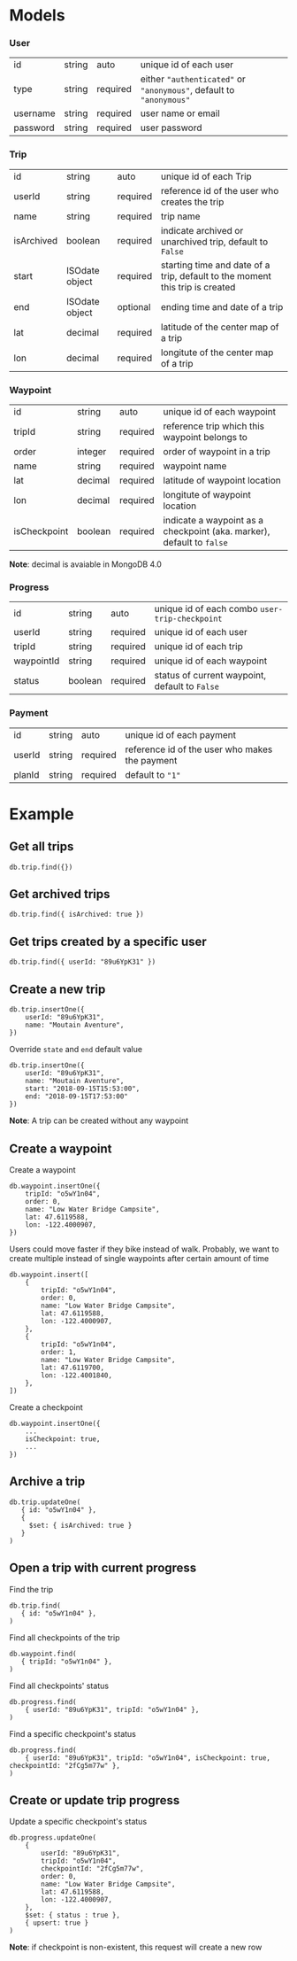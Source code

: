 # Models

### User
|          |        |          |          |
| -------- | ------ | -------- | --------------------------------------- |
| id       | string | auto     | unique id of each user                                              |
| type     | string | required | either `"authenticated"` or `"anonymous"`, default to `"anonymous"` |
| username | string | required | user name or email                                                  |
| password | string | required | user password                                                       |

### Trip
|            |                |          |                                  |
| ---------- | -------------- | -------- |------------------------------------ |
| id         | string         | auto     | unique id of each Trip                                                       |
| userId     | string         | required | reference id of the user who creates the trip                                |
| name       | string         | required | trip name                                                                    |
| isArchived | boolean        | required | indicate archived or unarchived trip, default to `False`                     |
| start      | ISOdate object | required | starting time and date of a trip, default to the moment this trip is created |
| end        | ISOdate object | optional | ending time and date of a trip  |   
| lat        | decimal | required | latitude of the center map of a trip  |   
| lon        | decimal | required | longitute of the center map of a trip  |   


### Waypoint
|        |         |          |                                                 |
| ------ | ------- | -------- | ----------------------------------------------- |
| id     | string  | auto     | unique id of each waypoint                      |
| tripId | string  | required | reference trip which this waypoint belongs to |
| order  | integer | required | order of waypoint in a trip                   |
| name   | string  | required | waypoint name                                 |
| lat    | decimal | required | latitude of waypoint location                 |
| lon    | decimal | required | longitute of waypoint location                |
| isCheckpoint | boolean | required | indicate a waypoint as a checkpoint (aka. marker), default to `false`

**Note**: decimal is avaiable in MongoDB 4.0

### Progress
|              |         |          |            |
| ------------ | ------- | -------- | ------------------------------------------------ |
| id           | string  | auto     | unique id of each combo `user-trip-checkpoint`        |
| userId       | string  | required | unique id of each user                           |
| tripId       | string  | required | unique id of each trip                           |
| waypointId | string  | required | unique id of each waypoint                     |
| status       | boolean | required | status of current waypoint, default to `False` |

### Payment
|        |        |          |                                                |
| ------ | ------ | -------- | ---------------------------------------------- |
| id     | string | auto     | unique id of each payment                      |
| userId | string | required | reference id of the user who makes the payment |
| planId | string | required | default to `"1"`                               |

# Example

## Get all trips
```
db.trip.find({})
```

## Get archived trips
```
db.trip.find({ isArchived: true })
```

## Get trips created by a specific user
```
db.trip.find({ userId: "89u6YpK31" })
```

## Create a new trip
```
db.trip.insertOne({
    userId: "89u6YpK31",
    name: "Moutain Aventure",
})
```
Override `state` and `end` default value
```
db.trip.insertOne({
    userId: "89u6YpK31",
    name: "Moutain Aventure",
    start: "2018-09-15T15:53:00",
    end: "2018-09-15T17:53:00"
})
```
**Note**: A trip can be created without any waypoint

## Create a waypoint
Create a waypoint
```
db.waypoint.insertOne({
    tripId: "o5wY1n04",
    order: 0,
    name: "Low Water Bridge Campsite",
    lat: 47.6119588,
    lon: -122.4000907,
})
```
Users could move faster if they bike instead of walk. Probably, we want to create multiple instead of single waypoints after certain amount of time
```
db.waypoint.insert([
    {
        tripId: "o5wY1n04",
        order: 0,
        name: "Low Water Bridge Campsite",
        lat: 47.6119588,
        lon: -122.4000907,
    },
    {
        tripId: "o5wY1n04",
        order: 1,
        name: "Low Water Bridge Campsite",
        lat: 47.6119700,
        lon: -122.4001840,
    },
])
```
Create a checkpoint
```
db.waypoint.insertOne({
    ...
    isCheckpoint: true,
    ...
})
```
## Archive a trip
```
db.trip.updateOne(
   { id: "o5wY1n04" },
   {
     $set: { isArchived: true }
   }
)
```

## Open a trip with current progress
Find the trip
```
db.trip.find(
   { id: "o5wY1n04" },
)
```
Find all checkpoints of the trip
```
db.waypoint.find(
   { tripId: "o5wY1n04" },
)
```
Find all checkpoints' status
```
db.progress.find(
    { userId: "89u6YpK31", tripId: "o5wY1n04" },
)
```
Find a specific checkpoint's status
```
db.progress.find(
    { userId: "89u6YpK31", tripId: "o5wY1n04", isCheckpoint: true, checkpointId: "2fCg5m77w" },
)
```

## Create or update trip progress
Update a specific checkpoint's status
```
db.progress.updateOne(
    { 
        userId: "89u6YpK31", 
        tripId: "o5wY1n04", 
        checkpointId: "2fCg5m77w", 
        order: 0,
        name: "Low Water Bridge Campsite",
        lat: 47.6119588,
        lon: -122.4000907,
    },
    $set: { status : true },
    { upsert: true } 
)
```
**Note**: if checkpoint is non-existent, this request will create a new row
